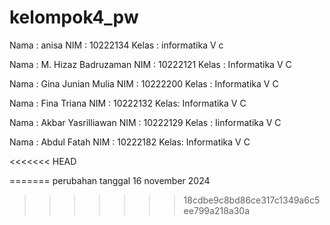 # kelompok4_pw

Nama : anisa
NIM : 10222134
Kelas : informatika V c

Nama : M. Hizaz Badruzaman
NIM : 10222121
Kelas : Informatika V C

Nama : Gina Junian Mulia
NIM : 10222200
Kelas : Informatika V C

Nama : Fina Triana
NIM  : 10222132
Kelas: Informatika V C

Nama : Akbar Yasrilliawan
NIM : 10222129
Kelas : Iinformatika V C 

Nama : Abdul Fatah
NIM  : 10222182
Kelas: Informatika V C

<<<<<<< HEAD


=======
perubahan tanggal 16 november 2024
>>>>>>> 18cdbe9c8bd86ce317c1349a6c5ee799a218a30a
